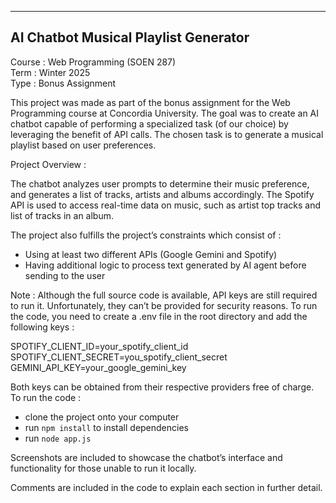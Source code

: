 ------------------------------------------------------------
AI Chatbot Musical Playlist Generator
------------------------------------------------------------

Course : Web Programming (SOEN 287)  
Term : Winter 2025  
Type : Bonus Assignment  

This project was made as part of the bonus assignment for the Web Programming course at Concordia University. The goal was to create an AI chatbot capable of performing a specialized task (of our choice) by leveraging the benefit of API calls. The chosen task is to generate a musical playlist based on user preferences.

Project Overview :

The chatbot analyzes user prompts to determine their music preference, and generates a list of tracks, artists and albums accordingly. The Spotify API is used to access real-time data on music, such as artist top tracks and list of tracks in an album.

The project also fulfills the project’s constraints which consist of :
- Using at least two different APIs (Google Gemini and Spotify)
- Having additional logic to process text generated by AI agent before sending to the user

Note :
Although the full source code is available, API keys are still required to run it. Unfortunately, they can’t be provided for security reasons. To run the code, you need to create a .env file in the root directory and add the following keys :

SPOTIFY_CLIENT_ID=your_spotify_client_id  
SPOTIFY_CLIENT_SECRET=you_spotify_client_secret  
GEMINI_API_KEY=your_google_gemini_key  

Both keys can be obtained from their respective providers free of charge.
To run the code :

- clone the project onto your computer
- run `npm install` to install dependencies
- run `node app.js`

Screenshots are included to showcase the chatbot’s interface and functionality for those unable to run it locally.

Comments are included in the code to explain each section in further detail.